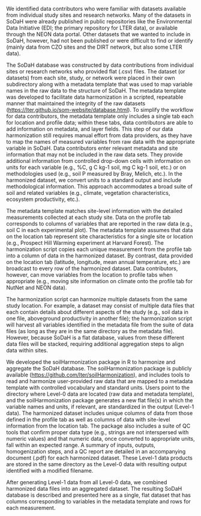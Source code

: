 We identified data contributors who were familiar with datasets available from individual study sites and research networks. Many of the datasets in SoDaH were already published in public repositories like the Environmental Data Initiative (EDI; the primary repository for LTER data), or available through the NEON data portal. Other datasets that we wanted to include in SoDaH, however, had not been published or were difficult to find or identify (mainly data from CZO sites and the DIRT network, but also some LTER data). 

The SoDaH database was constructed by data contributions from individual sites or research networks who provided flat (.csv) files. The dataset (or datasets) from each site, study, or network were placed in their own subdirectory along with a metadata template that was used to map variable names in the raw data to the structure of SoDaH. The metadata template was developed to facilitate data harmonization in a scripted, repeatable manner that maintained the integrity of the raw datasets (https://lter.github.io/som-website/database.html). To simplify the workflow for data contributors, the metadata template only includes a single tab each for location and profile data; within these tabs, data contributors are able to add information on metadata, and layer fields. This step of our data harmonization still requires manual effort from data providers, as they have to map the names of measured variables from raw data with the appropriate variable in SoDaH. Data contributors enter relevant metadata and site information that may not be included in the raw data sets. They provide additional information from controlled drop-down cells with information on units for each variable (e.g., %C, g C kg-1 soil, mg C kg-1 soil, etc.) or on methodologies used (e.g., soil P measured by Bray, Melich, etc.). In the harmonized dataset, we convert units to a standard output and include methodological information. This approach accommodates a broad suite of soil and related variables (e.g., climate, vegetation characteristics, ecosystem productivity, etc.). 

The metadata template matches site-level information with the detailed measurements collected at each study site. Data on the profile tab corresponds to columns of variables that are reported in the raw data (e.g., soil C in each experimental plot). The metadata template assumes that data on the location tab represent site characteristics for a single site or location (e.g., Prospect Hill Warming experiment at Harvard Forest). The harmonization script copies each unique measurement from the profile tab into a column of data in the harmonized dataset. By contrast, data provided on the location tab (latitude, longitude, mean annual temperature, etc.) are broadcast to every row of the harmonized dataset. Data contributors, however, can move variables from the location to profile tabs when appropriate (e.g., moving site information on climate onto the profile tab for NutNet and NEON data). 

The harmonization script can harmonize multiple datasets from the same study location. For example, a dataset may consist of multiple data files that each contain details about different aspects of the study (e.g., soil data in one file, aboveground productivity in another file); the harmonization script will harvest all variables identified in the metadata file from the suite of data files (as long as they are in the same directory as the metadata file). However, because SoDaH is a flat database, values from these different data files will be stacked, requiring additional aggregation steps to align data within sites.  

We developed the soilHarmonization package in R to harmonize and aggregate the SoDaH database. The soilHarmonization package is publicly available (https://github.com/lter/soilHarmonization), and includes tools to read and harmonize user-provided raw data that are mapped to a metadata template with controlled vocabulary and standard units. Users point to the directory where Level-0 data are located (raw data and metadata template), and the soilHarmonization package generates a new flat file(s) in which the variable names and units, if relevant, are standardized in the output (Level-1 data). The harmonized dataset includes unique columns of data from those defined in the profile tab as well as columns of data with site-level information from the location tab. The package also includes a suite of QC tools that confirm proper data type (e.g., strings are not interspersed with numeric values) and that numeric data, once converted to appropriate units, fall within an expected range. A summary of inputs, outputs, homogenization steps, and a QC report are detailed in an accompanying document (.pdf) for each harmonized dataset. These Level-1 data products are stored in the same directory as the Level-0 data with resulting output identified with a modified filename.

After generating Level-1 data from all Level-0 data, we combined harmonized data files into an aggregated dataset. The resulting SoDaH database is described and presented here as a single, flat dataset that has columns corresponding to variables in the metadata template and rows for each measurement. 
